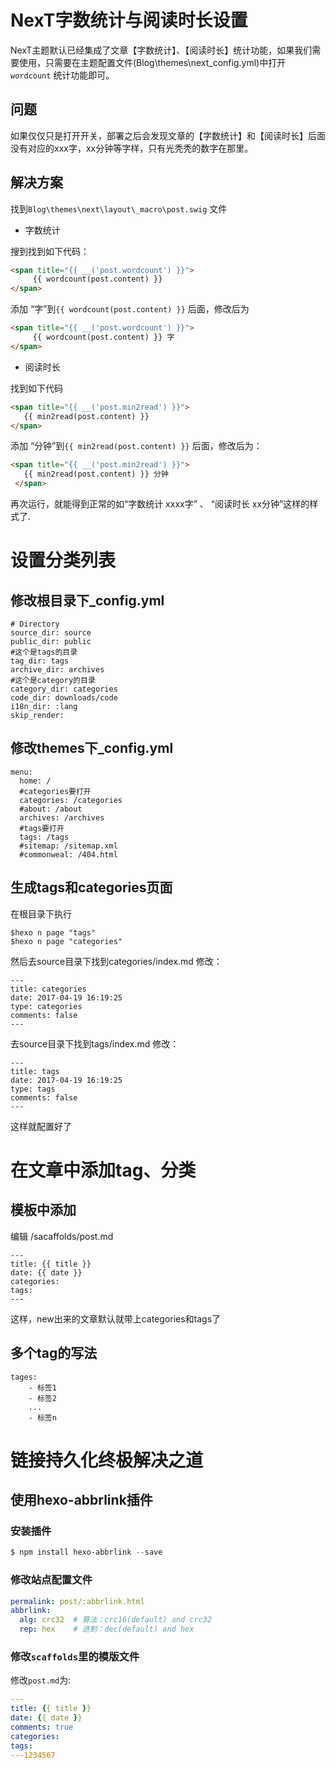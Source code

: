 # NexT字数统计与阅读时长设置

NexT主题默认已经集成了文章【字数统计】、【阅读时长】统计功能，如果我们需要使用，只需要在主题配置文件(Blog\themes\next_config.yml)中打开`wordcount` 统计功能即可。



## 问题

如果仅仅只是打开开关，部署之后会发现文章的【字数统计】和【阅读时长】后面没有对应的xxx字，xx分钟等字样，只有光秃秃的数字在那里。



## 解决方案

找到`Blog\themes\next\layout\_macro\post.swig` 文件

- 字数统计

搜到找到如下代码：

```html
<span title="{{ __('post.wordcount') }}">
     {{ wordcount(post.content) }}
</span>
```

添加 “字”到`{{ wordcount(post.content) }}` 后面，修改后为

```html
<span title="{{ __('post.wordcount') }}">
     {{ wordcount(post.content) }} 字
</span>
```

- 阅读时长

找到如下代码

```html
<span title="{{ __('post.min2read') }}">
   {{ min2read(post.content) }}
</span>
```

添加 “分钟”到`{{ min2read(post.content) }}` 后面，修改后为：

```html
<span title="{{ __('post.min2read') }}">
   {{ min2read(post.content) }} 分钟
 </span>
```

再次运行，就能得到正常的如“字数统计 xxxx字” 、 “阅读时长 xx分钟”这样的样式了.



# 设置分类列表

## 修改根目录下_config.yml

```
# Directory
source_dir: source
public_dir: public
#这个是tags的目录
tag_dir: tags
archive_dir: archives
#这个是category的目录
category_dir: categories
code_dir: downloads/code
i18n_dir: :lang
skip_render:
```

## 修改themes下_config.yml

```
menu:
  home: /
  #categories要打开
  categories: /categories
  #about: /about
  archives: /archives
  #tags要打开
  tags: /tags
  #sitemap: /sitemap.xml
  #commonweal: /404.html
```

## 生成tags和categories页面

在根目录下执行

```
$hexo n page "tags"
$hexo n page "categories"
```

然后去source目录下找到categories/index.md
修改：

```
---
title: categories
date: 2017-04-19 16:19:25
type: categories
comments: false
---
```

去source目录下找到tags/index.md
修改：

```
---
title: tags
date: 2017-04-19 16:19:25
type: tags
comments: false
---
```

这样就配置好了

# 在文章中添加tag、分类

## 模板中添加

编辑 /sacaffolds/post.md

```
---
title: {{ title }}
date: {{ date }}
categories: 
tags:
---
```

这样，new出来的文章默认就带上categories和tags了

## 多个tag的写法

```
tages: 
    - 标签1
    - 标签2
    ...
    - 标签n
```


# 链接持久化终极解决之道

## 使用hexo-abbrlink插件

### 安装插件

```powershell
$ npm install hexo-abbrlink --save
```

### 修改站点配置文件

```yaml
permalink: post/:abbrlink.html
abbrlink:
  alg: crc32  # 算法：crc16(default) and crc32
  rep: hex    # 进制：dec(default) and hex
```

### 修改`scaffolds`里的模版文件

修改`post.md`为:

```yaml
---
title: {{ title }}
date: {{ date }}
comments: true
categories:
tags:
---1234567
```